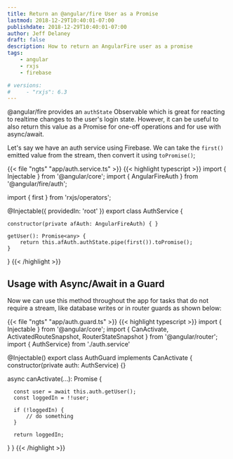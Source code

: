 ```yaml
---
title: Return an @angular/fire User as a Promise
lastmod: 2018-12-29T10:40:01-07:00
publishdate: 2018-12-29T10:40:01-07:00
author: Jeff Delaney
draft: false
description: How to return an AngularFire user as a promise
tags: 
    - angular
    - rxjs
    - firebase

# versions: 
#     - "rxjs": 6.3
---
```



@angular/fire provides an `authState` Observable which is great for reacting to realtime changes to the user's login state. However, it can be useful to also return this value as a Promise for one-off operations and for use with async/await. 

Let's say we have an auth service using Firebase. We can take the `first()` emitted value from the stream, then convert it using `toPromise()`; 

{{< file "ngts" "app/auth.service.ts" >}}
{{< highlight typescript >}}
import { Injectable } from '@angular/core';
import { AngularFireAuth } from '@angular/fire/auth';

import { first } from 'rxjs/operators';

@Injectable({ providedIn: 'root' })
export class AuthService {

    constructor(private afAuth: AngularFireAuth) { }

    getUser(): Promise<any> {
        return this.afAuth.authState.pipe(first()).toPromise();
    }

}
{{< /highlight >}}




## Usage with Async/Await in a Guard

Now we can use this method throughout the app for tasks that do not require a stream, like database writes or in router guards as shown below: 

{{< file "ngts" "app/auth.guard.ts" >}}
{{< highlight typescript >}}
import { Injectable } from '@angular/core';
import { CanActivate, ActivatedRouteSnapshot, RouterStateSnapshot } from '@angular/router';
import { AuthService} from './auth.service'

@Injectable()
export class AuthGuard implements CanActivate {
  constructor(private auth: AuthService) {}

  async canActivate(...): Promise<boolean> {

      const user = await this.auth.getUser();
      const loggedIn = !!user;

      if (!loggedIn) {
          // do something
      }

      return loggedIn;
  }
}
{{< /highlight >}}
